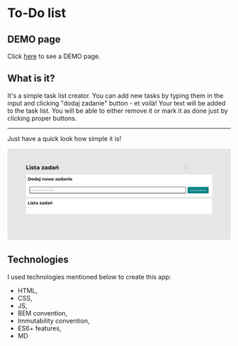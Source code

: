 # To-Do list

## DEMO page

Click [here](https://mcbombipl.github.io/to-do-list/) to see a DEMO page.

## What is it?

It's a simple task list creator. You can add new tasks by typing them in the input and clicking "dodaj zadanie" button - et voilà! Your text will be added to the task list. You will be able to either remove it or mark it as done just by clicking proper buttons.
 ***
Just have a quick look how simple it is!

![DEMO gif](pictures/demo%20gif.gif)

## Technologies

I used technologies mentioned below to create this app:
- HTML,
- CSS,
- JS,
- BEM convention,
- Immutability convention,
- ES6+ features,
- MD
